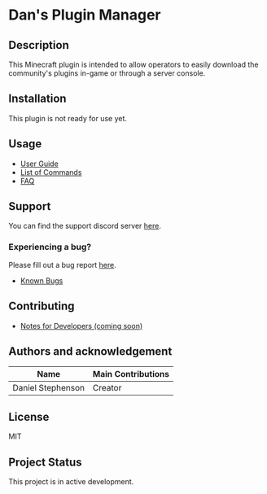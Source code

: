 # Dan's Plugin Manager

## Description
This Minecraft plugin is intended to allow operators to easily download the community's plugins in-game or through a server console.

## Installation
This plugin is not ready for use yet.

## Usage
- [User Guide](https://github.com/Dans-Plugins/Dans-Plugin-Manager/wiki/Guide)
- [List of Commands](https://github.com/Dans-Plugins/Dans-Plugin-Manager/wiki/Commands)
- [FAQ](https://github.com/Dans-Plugins/Dans-Plugin-Manager/wiki/FAQ)

## Support
You can find the support discord server [here](https://discord.gg/xXtuAQ2).

### Experiencing a bug?
Please fill out a bug report [here](https://github.com/Dans-Plugins/Dans-Plugin-Manager/issues?q=is%3Aissue+is%3Aopen+label%3Abug).

- [Known Bugs](https://github.com/Dans-Plugins/Dans-Plugin-Manager/issues?q=is%3Aopen+is%3Aissue+label%3Abug)

## Contributing
- [Notes for Developers (coming soon)](https://github.com/Dans-Plugins/Dans-Plugin-Manager/wiki/Developer-Notes)

## Authors and acknowledgement
Name | Main Contributions
------------ | -------------
Daniel Stephenson | Creator

## License
MIT

## Project Status
This project is in active development.
